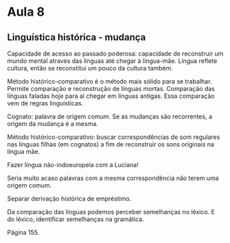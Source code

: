 Aula 8
======

Linguística histórica - mudança
-------------------------------

Capacidade de acesso ao passado poderosa: capacidade de reconstruir um mundo mental através das línguas até chegar à língua-mãe. Língua reflete cultura, então se reconstitui um pouco da cultura também.

Método histórico-comparativo é o método mais sólido para se trabalhar. Permite comparação e reconstrução de línguas mortas. Comparação das línguas faladas hoje para aí chegar em línguas antigas. Essa comparação vem de regras linguísticas.

Cognato: palavra de origem comum. Se as mudanças são recorrentes, a origem da mudança é a mesma.

Método histórico-comparativo: buscar correspondências de som regulares nas línguas filhas (em cognatos) a fim de reconstruir os sons originais na língua mãe.

Fazer língua não-indoeuropeia com a Luciana!

Seria muito acaso palavras com a mesma correspondência não terem uma origem comum.

Separar derivação histórica de empréstimo.

Da comparação das línguas podemos perceber semelhanças no léxico. E do léxico, identificar semelhanças na gramática.

Página 155.
